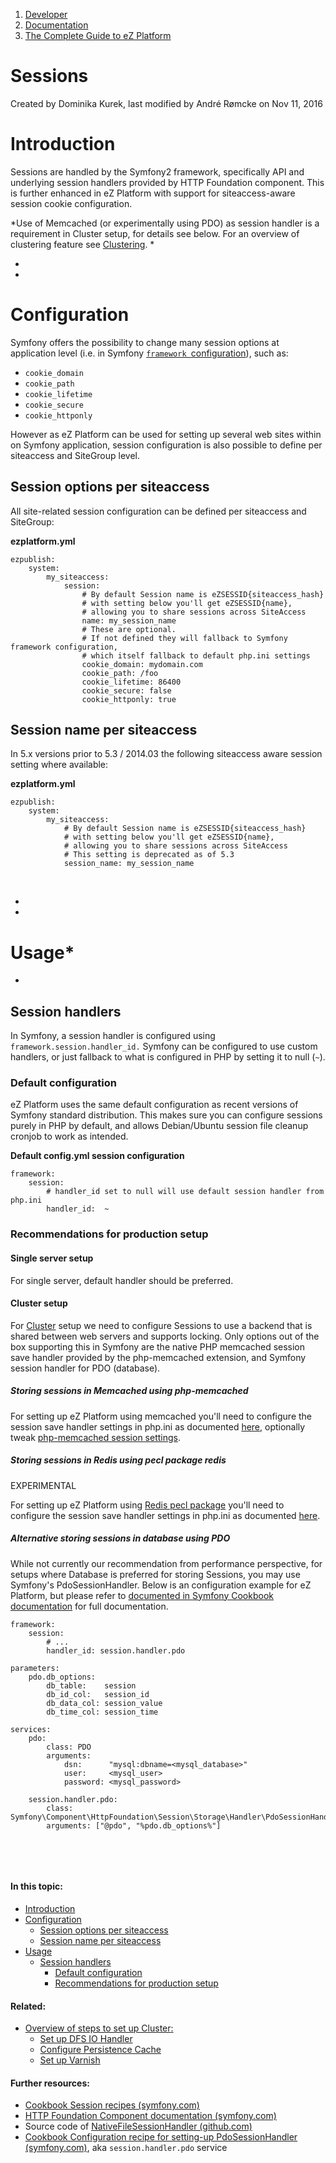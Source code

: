 1.  [Developer](index.html)
2.  [Documentation](Documentation_31429504.html)
3.  [The Complete Guide to eZ Platform](The-Complete-Guide-to-eZ-Platform_31429526.html)

# Sessions 

Created by Dominika Kurek, last modified by André Rømcke on Nov 11, 2016

# Introduction

Sessions are handled by the Symfony2 framework, specifically API and underlying session handlers provided by HTTP Foundation component. This is further enhanced in eZ Platform with support for siteaccess-aware session cookie configuration.

*Use of Memcached (or experimentally using PDO) as session handler is a requirement in Cluster setup, for details see below. For an overview of clustering feature see [Clustering](Clustering_31430387.html). *

*
*

# Configuration

Symfony offers the possibility to change many session options at application level (i.e. in Symfony [`framework `configuration](http://symfony.com/doc/master/reference/configuration/framework.html)), such as:

-   `cookie_domain`
-   `cookie_path`
-   `cookie_lifetime`
-   `cookie_secure`
-   `cookie_httponly`

However as eZ Platform can be used for setting up several web sites within on Symfony application, session configuration is also possible to define per siteaccess and SiteGroup level.

## Session options per siteaccess

All site-related session configuration can be defined per siteaccess and SiteGroup:

**ezplatform.yml**

``` brush:
ezpublish:
    system:
        my_siteaccess:
            session:
                # By default Session name is eZSESSID{siteaccess_hash}
                # with setting below you'll get eZSESSID{name},
                # allowing you to share sessions across SiteAccess
                name: my_session_name
                # These are optional. 
                # If not defined they will fallback to Symfony framework configuration, 
                # which itself fallback to default php.ini settings
                cookie_domain: mydomain.com
                cookie_path: /foo
                cookie_lifetime: 86400
                cookie_secure: false
                cookie_httponly: true
```

## Session name per siteaccess

In 5.x versions prior to 5.3 / 2014.03 the following siteaccess aware session setting where available:

**ezplatform.yml**

``` brush:
ezpublish:
    system:
        my_siteaccess:
            # By default Session name is eZSESSID{siteaccess_hash}
            # with setting below you'll get eZSESSID{name},
            # allowing you to share sessions across SiteAccess
            # This setting is deprecated as of 5.3
            session_name: my_session_name
```

 

*
*

# Usage*
*

## Session handlers

In Symfony, a session handler is configured using `framework.session.handler_id.` Symfony can be configured to use custom handlers, or just fallback to what is configured in PHP by setting it to null (`~`).

### Default configuration

eZ Platform uses the same default configuration as recent versions of Symfony standard distribution. This makes sure you can configure sessions purely in PHP by default, and allows Debian/Ubuntu session file cleanup cronjob to work as intended.

**Default config.yml session configuration**

``` brush:
framework:
    session:
        # handler_id set to null will use default session handler from php.ini
        handler_id:  ~
```

### Recommendations for production setup

#### Single server setup

For single server, default handler should be preferred.

#### Cluster setup

For [Cluster](Clustering_31430387.html) setup we need to configure Sessions to use a backend that is shared between web servers and supports locking. Only options out of the box supporting this in Symfony are the native PHP memcached session save handler provided by the php-memcached extension, and Symfony session handler for PDO (database).

##### Storing sessions in Memcached using php-memcached

For setting up eZ Platform using memcached you'll need to configure the session save handler settings in php.ini as documented [here](http://php.net/manual/en/memcached.sessions.php), optionally tweak [php-memcached session settings](http://fr2.php.net/manual/en/memcached.configuration.php).

##### Storing sessions in Redis using pecl package redis

EXPERIMENTAL

For setting up eZ Platform using [Redis pecl package](https://pecl.php.net/package/redis) you'll need to configure the session save handler settings in php.ini as documented [here](https://github.com/phpredis/phpredis#php-session-handler).

##### Alternative storing sessions in database using PDO

While not currently our recommendation from performance perspective, for setups where Database is preferred for storing Sessions, you may use Symfony's PdoSessionHandler.
Below is an configuration example for eZ Platform, but please refer to [documented in Symfony Cookbook documentation](http://symfony.com/doc/current/cookbook/configuration/pdo_session_storage.html) for full documentation.

``` brush:
framework:
    session:
        # ...
        handler_id: session.handler.pdo

parameters:
    pdo.db_options:
        db_table:    session
        db_id_col:   session_id
        db_data_col: session_value
        db_time_col: session_time

services:
    pdo:
        class: PDO
        arguments:
            dsn:      "mysql:dbname=<mysql_database>"
            user:     <mysql_user>
            password: <mysql_password>

    session.handler.pdo:
        class:     Symfony\Component\HttpFoundation\Session\Storage\Handler\PdoSessionHandler
        arguments: ["@pdo", "%pdo.db_options%"]
```

 

 

#### In this topic:

-   [Introduction](#Sessions-Introduction)
-   [Configuration](#Sessions-Configuration)
    -   [Session options per siteaccess](#Sessions-Sessionoptionspersiteaccess)
    -   [Session name per siteaccess](#Sessions-Sessionnamepersiteaccess)
-   [Usage](#Sessions-Usage)
    -   [Session handlers](#Sessions-Sessionhandlers)
        -   [Default configuration](#Sessions-Defaultconfiguration)
        -   [Recommendations for production setup](#Sessions-Recommendationsforproductionsetup)

#### Related:

-   [Overview of steps to set up Cluster](Steps-to-set-up-Cluster_31432321.html)[:](#Sessions-Persistencecacheconfiguration)
    -   [Set up DFS IO Handler](Clustering_31430387.html)
    -   [Configure Persistence Cache](Repository_31432023.html#Repository-Persistencecacheconfiguration)
    -   [Set up Varnish](HTTP-Cache_31430152.html#HTTPCache-UsingVarnish)

#### Further resources:

-   [Cookbook Session recipes (symfony.com)](http://symfony.com/doc/current/cookbook/session/index.html)
-   [HTTP Foundation Component documentation (symfony.com)](http://symfony.com/doc/current/components/http_foundation/index.html)
-   Source code of [NativeFileSessionHandler (github.com)](https://github.com/symfony/symfony/blob/master/src/Symfony/Component/HttpFoundation/Session/Storage/Handler/NativeFileSessionHandler.php)
-   [Cookbook Configuration recipe for setting-up PdoSessionHandler (symfony.com)](http://symfony.com/doc/current/cookbook/configuration/pdo_session_storage.html), aka `session.handler.pdo` service






